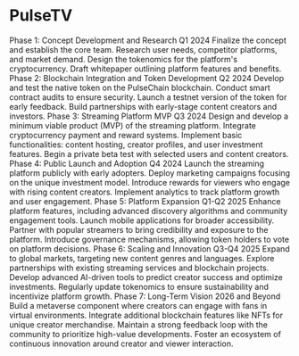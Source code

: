 # PulseTV

Phase 1: Concept Development and Research
Q1 2024
Finalize the concept and establish the core team.
Research user needs, competitor platforms, and market demand.
Design the tokenomics for the platform's cryptocurrency.
Draft whitepaper outlining platform features and benefits.
Phase 2: Blockchain Integration and Token Development
Q2 2024
Develop and test the native token on the PulseChain blockchain.
Conduct smart contract audits to ensure security.
Launch a testnet version of the token for early feedback.
Build partnerships with early-stage content creators and investors.
Phase 3: Streaming Platform MVP
Q3 2024
Design and develop a minimum viable product (MVP) of the streaming platform.
Integrate cryptocurrency payment and reward systems.
Implement basic functionalities: content hosting, creator profiles, and user investment features.
Begin a private beta test with selected users and content creators.
Phase 4: Public Launch and Adoption
Q4 2024
Launch the streaming platform publicly with early adopters.
Deploy marketing campaigns focusing on the unique investment model.
Introduce rewards for viewers who engage with rising content creators.
Implement analytics to track platform growth and user engagement.
Phase 5: Platform Expansion
Q1-Q2 2025
Enhance platform features, including advanced discovery algorithms and community engagement tools.
Launch mobile applications for broader accessibility.
Partner with popular streamers to bring credibility and exposure to the platform.
Introduce governance mechanisms, allowing token holders to vote on platform decisions.
Phase 6: Scaling and Innovation
Q3-Q4 2025
Expand to global markets, targeting new content genres and languages.
Explore partnerships with existing streaming services and blockchain projects.
Develop advanced AI-driven tools to predict creator success and optimize investments.
Regularly update tokenomics to ensure sustainability and incentivize platform growth.
Phase 7: Long-Term Vision
2026 and Beyond
Build a metaverse component where creators can engage with fans in virtual environments.
Integrate additional blockchain features like NFTs for unique creator merchandise.
Maintain a strong feedback loop with the community to prioritize high-value developments.
Foster an ecosystem of continuous innovation around creator and viewer interaction.
